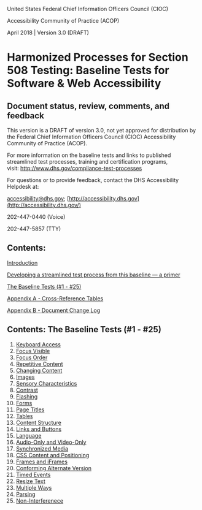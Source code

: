 United States Federal Chief Information Officers Council (CIOC)

Accessibility Community of Practice (ACOP)

April 2018 | Version 3.0 (DRAFT)

Harmonized Processes for Section 508 Testing: Baseline Tests for Software & Web Accessibility
==============================================

## Document status, review, comments, and feedback
This version is a DRAFT of version 3.0, not yet approved for distribution by the Federal Chief Information Officers Council (CIOC) Accessibility Community of Practice (ACOP).

For more information on the baseline tests and links to published streamlined test processes, training and certification programs, visit: <http://www.dhs.gov/compliance-test-processes>

For questions or to provide feedback, contact the DHS Accessibility Helpdesk at:

<accessibility@dhs.gov>; [http://accessibility.dhs.gov](http://accessibility.dhs.gov/)

202-447-0440 (Voice)

202-447-5857 (TTY)

## Contents:
[Introduction](introduction.md)

[Developing a streamlined test process from this baseline — a primer](introduction.md#developing-a-streamlined-test-process-from-this-baseline--a-primer)

[The Baseline Tests (\#1 - \#25)](#contents-the-baseline-tests-1---25)

[Appendix A - Cross-Reference Tables](AppendixA.md)

[Appendix B - Document Change Log](AppendixB.md)

## Contents: The Baseline Tests (\#1 - \#25)
1. [Keyboard Access](01Keyboard.md)
2. [Focus Visible](02FocusVisible.md)
3. [Focus Order](03FocusOrder.md)
4. [Repetitive Content](04RepetitiveContent.md)
5. [Changing Content](05Changing.md)
6. [Images](06Images.md)
7. [Sensory Characteristics](07Sensory.md)
8. [Contrast](08Contrast.md)
9. [Flashing](09Flashing.md)
10. [Forms](10Forms.md)
11. [Page Titles](11PageTitles.md)
12. [Tables](12DataTables.md)
13. [Content Structure](13Structure.md)
14. [Links and Buttons](14Links.md)
15. [Language](15Language.md)
16. [Audio-Only and Video-Only](16AudioVideo.md)
17. [Synchronized Media](17SyncMedia.md)
18. [CSS Content and Positioning](18Stylesheet.md)
19. [Frames and iFrames](19Frames.md)
20. [Conforming Alternate Version](20AlternateVersions.md)
21. [Timed Events](21TimedEvents.md)
22. [Resize Text](22Resize.md)
23. [Multiple Ways](23MultipleWays.md)
24. [Parsing](24Parsing.md)
25. [Non-Interferenece](25Noninterference.md)
